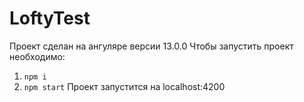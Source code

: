 # LoftyTest

Проект сделан на ангуляре версии 13.0.0
Чтобы запустить проект необходимо:
1. `npm i`
2. `npm start`
Проект запустится на localhost:4200
